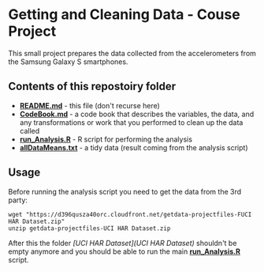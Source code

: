 # Getting and Cleaning Data - Couse Project

This small project prepares the data collected from the accelerometers from the Samsung Galaxy S smartphones.

## Contents of this repostoiry folder

* **[README.md](README.md)** - this file (don't recurse here)
* **[CodeBook.md](CodeBook.md)** - a code book that describes the variables, the data, and any transformations or work that you performed to clean up the data called 
* **[run_Analysis.R](run_Analysis.R)** - R script for performing the analysis
* **[allDataMeans.txt](allDataMeans.txt)** -  a tidy data (result coming from the analysis script)

## Usage

Before running the analysis script you need to get the data from the 3rd party:

    wget "https://d396qusza40orc.cloudfront.net/getdata-projectfiles-FUCI HAR Dataset.zip"
    unzip getdata-projectfiles-UCI HAR Dataset.zip

After this the folder *[UCI HAR Dataset](UCI HAR Dataset)* shouldn't be empty anymore and you should be able to run the main **[run_Analysis.R](run_Analysis.R)** script.